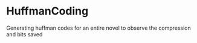 # HuffmanCoding
Generating huffman codes for an entire novel to observe the compression and bits saved
